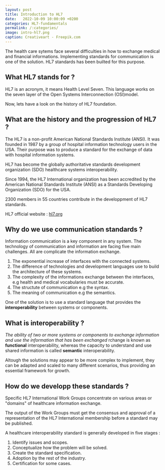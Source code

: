 ```yaml
---
layout: post
title: Introduction to HL7
date:   2022-10-09 10:00:09 +0200
categories: HL7-fundamentals
permalink: /:categories/
image: intro-hl7.png
caption: Creativeart - Freepik.com
---
```

The health care sytems face several difficulties in how to exchange medical and financial informations.
Implementing standards for communication is one of the solution.
HL7 standards has been builted for this purpose.

## What HL7 stands for ?

HL7 is an acronym, it means Health Level Seven. This language works on the seven layer of the Open Systems Interconnection (OSI)model.

Now, lets have a look on the history of HL7 foundation.

## What are the history and the progression of HL7 ?

The HL7 is a non-profit American National Standards Institute (ANSI). It was founded in 1987 by a group of hospital information technology users in the USA. Their purpose was to produce a standard for the exchange of data with hospital information systems.

HL7 has become the globally authoritative standards development organization (SDO) healthcare systems interoperability.

Since 1994, the HL7 International organization has been accredited by the American National Standards Institute (ANSI) as a Standards Developing Organization (SDO) for the USA.

2300 members in 55 countries contribute in the developpment of HL7 standards.

HL7 official website : [hl7.org](http://www.hl7.org/)

## Why do we use communication standards ?

Information communication is a key component in any system.
The technology of communication and information are facing five main challenges. All are complicate the information exchange.

1. The exponential increase of interfaces with the connected systems.
2. The difference of technologies and development languages use to build the architecture of these systems.
3. The complexity of the informations exchange between the interfaces, e.g health and medical vocabularies must be accurate. 
4. The structute of communication e.g the syntax.
5. The meaning of communication e.g the semantics.

One of the solution is to use a standard language that provides the **interoperability** between systems or components.

## What is interoperability ?

*The ability of two or more systems or components to exchange information and use the information that has been exchanged*
rchange is known as **functional** interoperability, whereas the capacity to understand and use shared information is called **semantic** interoperability.

Altough the solutions may appear to be more complex to implement, they can be adapted and scaled to many different scenarios, thus providing an essential framework for growth.

## How do we developp these standards ?

Specific HL7 International Work Groups concentrate on various areas or "domains" of healthcare information exchange.

The output of the Work Groups must get the consensus and approval of a representation of the HL7 International membership before a standard may be published.

A healthcare interoperability standard is generally developed in five stages : 

1. Identify issues and scopes. 
2. Conceptualize how the problem will be solved.
3. Create the standard specification.
4. Adoption by the rest of the industry.
5. Certification for some cases.